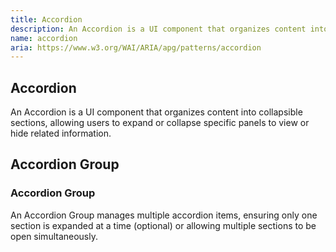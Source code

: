 ```yaml
---
title: Accordion
description: An Accordion is a UI component that organizes content into collapsible sections, allowing users to expand or collapse specific panels to view or hide related information.
name: accordion
aria: https://www.w3.org/WAI/ARIA/apg/patterns/accordion
---
```

<script setup>
    import Accordion from '@vitepress/components/PuikAccordion.vue';
    import AccordionGroup from '@vitepress/components/PuikAccordionGroup.vue';
</script>

## Accordion

An Accordion is a UI component that organizes content into collapsible sections, allowing users to expand or collapse specific panels to view or hide related information.

<Accordion />

## Accordion Group

### Accordion Group

An Accordion Group manages multiple accordion items, ensuring only one section is expanded at a time (optional) or allowing multiple sections to be open simultaneously.

<AccordionGroup />
